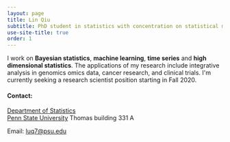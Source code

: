 ```yaml
---
layout: page
title: Lin Qiu
subtitle: PhD student in statistics with concentration on statistical machine learning
use-site-title: true
order: 1
---
```


I work on **Bayesian statistics**, **machine learning**, **time series** and **high dimensional statistics**. The applications of my research include integrative analysis in genomics omics data, cancer research, and clinical trials. I'm currently seeking a research scientist position starting in Fall 2020.

#### Contact:
[Department of Statistics](https://science.psu.edu/stat)  
[Penn State University](https://www.psu.edu)
 Thomas building 331 A


Email: luq7@psu.edu

